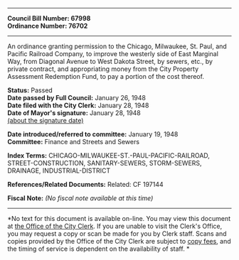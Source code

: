 * * * * *  
  
**Council Bill Number: [](#h0)[](#h2)67998**   
**Ordinance Number: 76702**  
  
* * * * *  
  
An ordinance granting permission to the Chicago, Milwaukee, St. Paul, and Pacific Railroad Company, to improve the westerly side of East Marginal Way, from Diagonal Avenue to West Dakota Street, by sewers, etc., by private contract, and appropriating money from the City Property Assessment Redemption Fund, to pay a portion of the cost thereof.  
  
**Status:** Passed   
**Date passed by Full Council:** January 26, 1948   
**Date filed with the City Clerk:** January 28, 1948   
**Date of Mayor's signature:** January 28, 1948   
[(about the signature date)](/~public/approvaldate.htm)   
  
  
**Date introduced/referred to committee:** January 19, 1948   
**Committee:** Finance and Streets and Sewers   
  
**Index Terms:** CHICAGO-MILWAUKEE-ST.-PAUL-PACIFIC-RAILROAD, STREET-CONSTRUCTION, SANITARY-SEWERS, STORM-SEWERS, DRAINAGE, INDUSTRIAL-DISTRICT  
  
**References/Related Documents:** Related: CF 197144  
  
**Fiscal Note:** *(No fiscal note available at this time)*  
  
* * * * *  
  
*No text for this document is available on-line. You may view this document at [the Office of the City Clerk](http://www.seattle.gov/leg/clerk/contactUs.htm). If you are unable to visit the Clerk's Office, you may request a copy or scan be made for you by Clerk staff. Scans and copies provided by the Office of the City Clerk are subject to [copy fees](http://clerk.seattle.gov/~public/clerkfees.htm), and the timing of service is dependent on the availability of staff. *  
  
  
